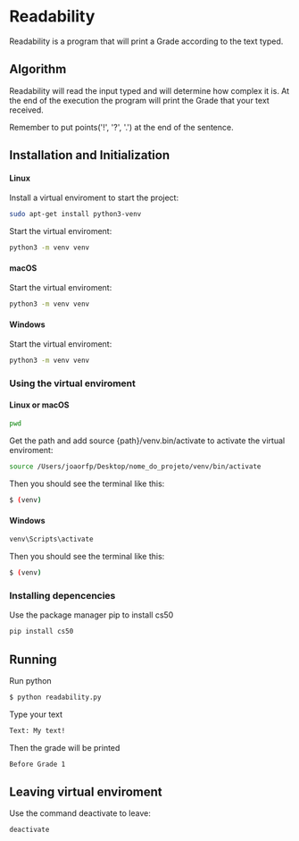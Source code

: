 # Readability

Readability is a program that will print a Grade according to the text typed.

## Algorithm

Readability will read the input typed and will determine how complex it is. At the end of the execution the program will print the Grade that your text received.

Remember to put points('!', '?', '.') at the end of the sentence.

## Installation and Initialization

#### Linux

Install a virtual enviroment to start the project:
```bash
sudo apt-get install python3-venv  
```

Start the virtual enviroment:
```bash
python3 -m venv venv 
```

#### macOS

Start the virtual enviroment:
```bash
python3 -m venv venv 
```

#### Windows

Start the virtual enviroment:
```bash
python3 -m venv venv 
```

### Using the virtual enviroment

#### Linux or macOS
```bash
pwd  
```

Get the path and add source {path}/venv.bin/activate to activate the virtual enviroment:
```bash
source /Users/joaorfp/Desktop/nome_do_projeto/venv/bin/activate
```

Then you should see the terminal like this:
```bash
$ (venv)
```

#### Windows
```bash
venv\Scripts\activate
```

Then you should see the terminal like this:
```bash
$ (venv)
```


### Installing depencencies

Use the package manager pip to install cs50
```bash
pip install cs50
```

## Running 

Run python
```bash
$ python readability.py
```

Type your text
```bash
Text: My text!
```

Then the grade will be printed
```bash
Before Grade 1
```

## Leaving virtual enviroment

Use the command deactivate to leave:
```bash
deactivate
```